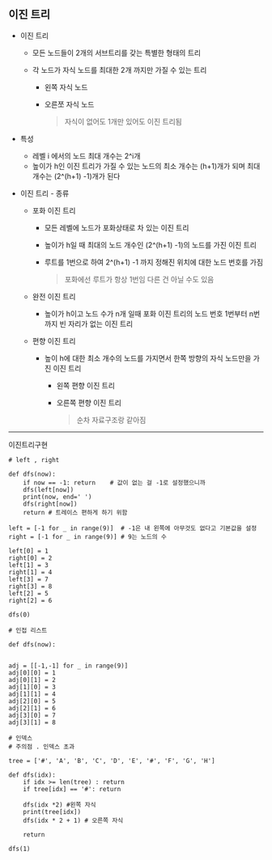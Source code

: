## 이진 트리

* 이진 트리
  
  * 모든 노드들이 2개의 서브트리를 갖는 특별한 형태의 트리
  
  * 각 노드가 자식 노드를 최대한 2개 까지만 가질 수 있는 트리
    
    * 왼쪽 자식 노드
    
    * 오른쪼 자식 노드
      
      > 자식이 없어도 1개만 있어도 이진 트리됨

* 특성
  
  * 레벨 i 에서의 노드 최대 개수는 2^i개
  * 높이가 h인 이진 트리가 가질 수 있는 노드의 최소 개수는 (h+1)개가 되며 최대 개수는 (2^(h+1) -1)개가 된다

* 이진 트리 - 종류
  
  * 포화 이진 트리
    
    * 모든 레벨에 노드가 포화상태로 차 있는 이진 트리
    
    * 높이가 h일 때 최대의 노드 개수인 (2^(h+1) -1)의 노드를 가진 이진 트리
    
    * 루트를 1번으로 하여 2^(h+1) -1 까지 정해진 위치에 대한 노드 번호를 가짐
      
      > 포화에선 루트가 항상 1번임 다른 건 아닐 수도 있음
  
  * 완전 이진 트리
    
    * 높이가 h이고 노드 수가 n개 일때 포화 이진 트리의 노드 번호 1번부터 n번까지 빈 자리가 없는 이진 트리
  
  * 편향 이진 트리
    
    * 높이 h에 대한 최소 개수의 노드를 가지면서 한쪽 방향의 자식 노드만을 가진 이진 트리
      
      * 왼쪽 편향 이진 트리
      
      * 오른쪽 편향 이진 트리
        
        > 순차 자료구조랑 같아짐

---

이진트리구현

```
# left , right

def dfs(now):
    if now == -1: return    # 값이 없는 걸 -1로 설정했으니까
    dfs(left[now])
    print(now, end=' ')
    dfs(right[now])
    return # 트레이스 편하게 하기 위함

left = [-1 for _ in range(9)]  # -1은 내 왼쪽에 아무것도 없다고 기본값을 설정
right = [-1 for _ in range(9)] # 9는 노드의 수

left[0] = 1
right[0] = 2
left[1] = 3
right[1] = 4
left[3] = 7
right[3] = 8
left[2] = 5
right[2] = 6

dfs(0)
```

```
# 인접 리스트

def dfs(now):


adj = [[-1,-1] for _ in range(9)]
adj[0][0] = 1
adj[0][1] = 2
adj[1][0] = 3
adj[1][1] = 4
adj[2][0] = 5
adj[2][1] = 6
adj[3][0] = 7
adj[3][1] = 8
```

```
# 인덱스
# 주의점 . 인덱스 초과

tree = ['#', 'A', 'B', 'C', 'D', 'E', '#', 'F', 'G', 'H']

def dfs(idx):
    if idx >= len(tree) : return
    if tree[idx] == '#': return

    dfs(idx *2) #왼쪽 자식
    print(tree[idx])
    dfs(idx * 2 + 1) # 오른쪽 자식

    return

dfs(1)
```
